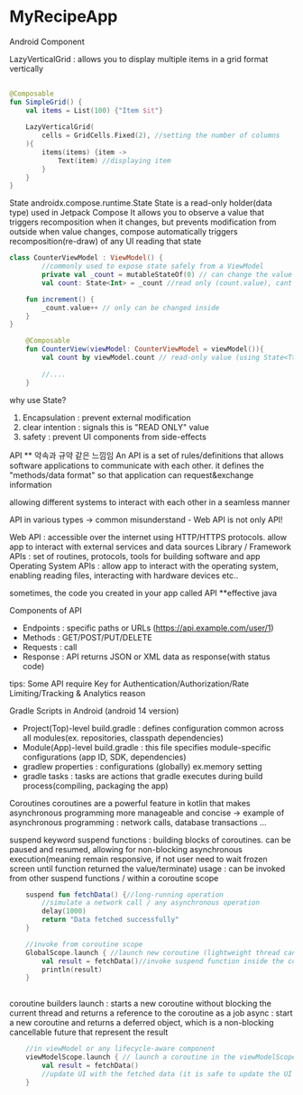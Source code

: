 # MyRecipeApp


Android Component

LazyVerticalGrid
: allows you to display multiple items in a grid format vertically

```kotlin
    
@Composable
fun SimpleGrid() {
    val items = List(100) {"Item $it"}
    
    LazyVerticalGrid(
        cells = GridCells.Fixed(2), //setting the number of columns
    ){
        items(items) {item ->
            Text(item) //displaying item
        }
    }
}

```



State
androidx.compose.runtime.State 
State<T> is a read-only holder(data type) used in Jetpack Compose
It allows you to observe a value that triggers recomposition when it changes, but prevents modification from outside
when value changes, compose automatically triggers recomposition(re-draw) of any UI reading that state

```kotlin
class CounterViewModel : ViewModel() {
        //commonly used to expose state safely from a ViewModel 
        private val _count = mutableStateOf(0) // can change the value (_count.value = 2)
        val count: State<Int> = _count //read only (count.value), cant be modified from outside 

    fun increment() {
        _count.value++ // only can be changed inside
    }
}
```

```kotlin
    @Composable
    fun CounterView(viewModel: CounterViewModel = viewModel()){
        val count by viewModel.count // read-only value (using State<T>) -> can't directly access(to change) the original value(_count)
    
        //.... 
    }
```

why use State?
1. Encapsulation : prevent external modification
2. clear intention : signals this is "READ ONLY" value 
3. safety : prevent UI components from side-effects



API
** 약속과 규약 같은 느낌임
An API is a set of rules/definitions that allows software applications to communicate with each other.
it defines the "methods/data format" so that application can request&exchange information

allowing different systems to interact with each other in a seamless manner


API in various types 
-> common misunderstand - Web API is not only API!

Web API : accessible over the internet using HTTP/HTTPS protocols. allow app to interact with external services and data sources
Library / Framework APIs : set of routines, protocols, tools for building software and app
Operating System APIs : allow app to interact with the operating system, enabling reading files, interacting with hardware devices etc..

sometimes, the code you created in your app called API **effective java


Components of API
- Endpoints : specific paths or URLs (https://api.example.com/user/1)
- Methods : GET/POST/PUT/DELETE
- Requests : call 
- Response : API returns JSON or XML data as response(with status code)

tips: Some API require Key for Authentication/Authorization/Rate Limiting/Tracking & Analytics reason



Gradle Scripts in Android (android 14 version)
- Project(Top)-level build.gradle : defines configuration common across all modules(ex. repositories, classpath dependencies)
- Module(App)-level build.gradle : this file specifies module-specific configurations (app ID, SDK, dependencies)
- gradlew properties : configurations (globally) ex.memory setting
- gradle tasks : tasks are actions that gradle executes during build process(compiling, packaging the app)




Coroutines 
coroutines are a powerful feature in kotlin that makes asynchronous programming more manageable and concise
-> example of asynchronous programming : network calls, database transactions ...


suspend keyword
suspend functions : building blocks of coroutines. can be paused and resumed, allowing for non-blocking asynchronous execution(meaning remain responsive, if not user need to wait frozen screen until function returned the value/terminate)
usage : can be invoked from other suspend functions / within a coroutine scope

```kotlin
    suspend fun fetchData() {//long-running operation
        //simulate a network call / any asynchronous operation
        delay(1000)
        return "Data fetched successfully"
    }

    //invoke from coroutine scope
    GlobalScope.launch { //launch new coroutine (lightweight thread can run asynchronous code)
        val result = fetchData()//invoke suspend function inside the coroutine, without blocking the main thread(app remain responsive) 
        println(result)
    }
    
```

coroutine builders
launch : starts a new coroutine without blocking the current thread and returns a reference to the coroutine as a job
async : start a new coroutine and returns a deferred object, which is a non-blocking cancellable future that represent the result

```kotlin
    //in viewModel or any lifecycle-aware component
    viewModelScope.launch { // launch a coroutine in the viewModelScope -> coroutine will be automatically cancelled when the ViewModel is cleared(prevent memory leak)
        val result = fetchData()
        //update UI with the fetched data (it is safe to update the UI here since it is inside the coroutine launched in viewModel)
    }
```